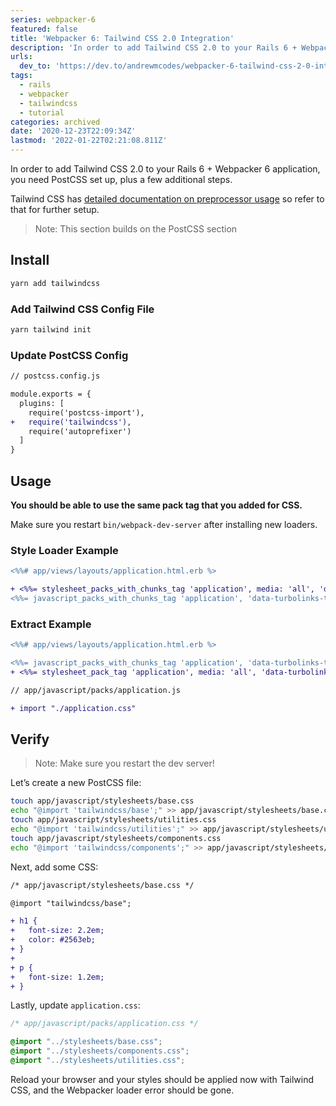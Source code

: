 ```yaml
---
series: webpacker-6
featured: false
title: 'Webpacker 6: Tailwind CSS 2.0 Integration'
description: 'In order to add Tailwind CSS 2.0 to your Rails 6 + Webpacker 6 application, you need PostCSS set up,...'
urls:
  dev_to: 'https://dev.to/andrewmcodes/webpacker-6-tailwind-css-2-0-integration-3oe6'
tags:
  - rails
  - webpacker
  - tailwindcss
  - tutorial
categories: archived
date: '2020-12-23T22:09:34Z'
lastmod: '2022-01-22T02:21:08.811Z'
---
```


In order to add Tailwind CSS 2.0 to your Rails 6 + Webpacker 6 application, you need PostCSS set up, plus a few additional steps.

Tailwind CSS has [detailed documentation on preprocessor usage][1] so refer to that for further setup.

> Note: This section builds on the PostCSS section

## Install

```bash
yarn add tailwindcss
```

### Add Tailwind CSS Config File

```bash
yarn tailwind init
```

### Update PostCSS Config

```diff
// postcss.config.js

module.exports = {
  plugins: [
    require('postcss-import'),
+   require('tailwindcss'),
    require('autoprefixer')
  ]
}
```

## Usage

**You should be able to use the same pack tag that you added for CSS.**

Make sure you restart `bin/webpack-dev-server` after installing new loaders.

### Style Loader Example

```diff
<%%# app/views/layouts/application.html.erb %>

+ <%%= stylesheet_packs_with_chunks_tag 'application', media: 'all', 'data-turbolinks-track': 'reload' %>
<%%= javascript_packs_with_chunks_tag 'application', 'data-turbolinks-track': 'reload' %>
```

### Extract Example

```diff
<%%# app/views/layouts/application.html.erb %>

<%%= javascript_packs_with_chunks_tag 'application', 'data-turbolinks-track': 'reload' %>
+ <%%= stylesheet_pack_tag 'application', media: 'all', 'data-turbolinks-track': 'reload' %>
```

```diff
// app/javascript/packs/application.js

+ import "./application.css"
```

## Verify

> Note: Make sure you restart the dev server!

Let’s create a new PostCSS file:

```bash
touch app/javascript/stylesheets/base.css
echo "@import 'tailwindcss/base';" >> app/javascript/stylesheets/base.css
touch app/javascript/stylesheets/utilities.css
echo "@import 'tailwindcss/utilities';" >> app/javascript/stylesheets/utilities.css
touch app/javascript/stylesheets/components.css
echo "@import 'tailwindcss/components';" >> app/javascript/stylesheets/components.css
```

Next, add some CSS:

```diff
/* app/javascript/stylesheets/base.css */

@import "tailwindcss/base";

+ h1 {
+   font-size: 2.2em;
+   color: #2563eb;
+ }
+
+ p {
+   font-size: 1.2em;
+ }
```

Lastly, update `application.css`:

```css
/* app/javascript/packs/application.css */

@import "../stylesheets/base.css";
@import "../stylesheets/components.css";
@import "../stylesheets/utilities.css";
```

Reload your browser and your styles should be applied now with Tailwind CSS, and the Webpacker loader error should be gone.

[1]: https://tailwindcss.com/docs/using-with-preprocessors
